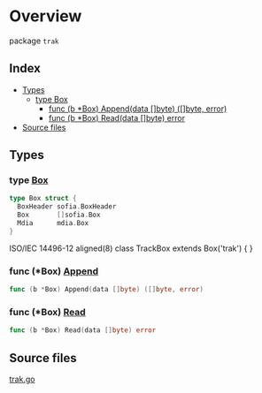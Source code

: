 # Overview

package `trak`

## Index

- [Types](#types)
  - [type Box](#type-box)
    - [func (b \*Box) Append(data []byte) ([]byte, error)](#func-box-append)
    - [func (b \*Box) Read(data []byte) error](#func-box-read)
- [Source files](#source-files)

## Types

### type [Box](./trak.go#L11)

```go
type Box struct {
  BoxHeader sofia.BoxHeader
  Box       []sofia.Box
  Mdia      mdia.Box
}
```

ISO/IEC 14496-12
  aligned(8) class TrackBox extends Box('trak') {
  }

### func (\*Box) [Append](./trak.go#L17)

```go
func (b *Box) Append(data []byte) ([]byte, error)
```

### func (\*Box) [Read](./trak.go#L31)

```go
func (b *Box) Read(data []byte) error
```

## Source files

[trak.go](./trak.go)
